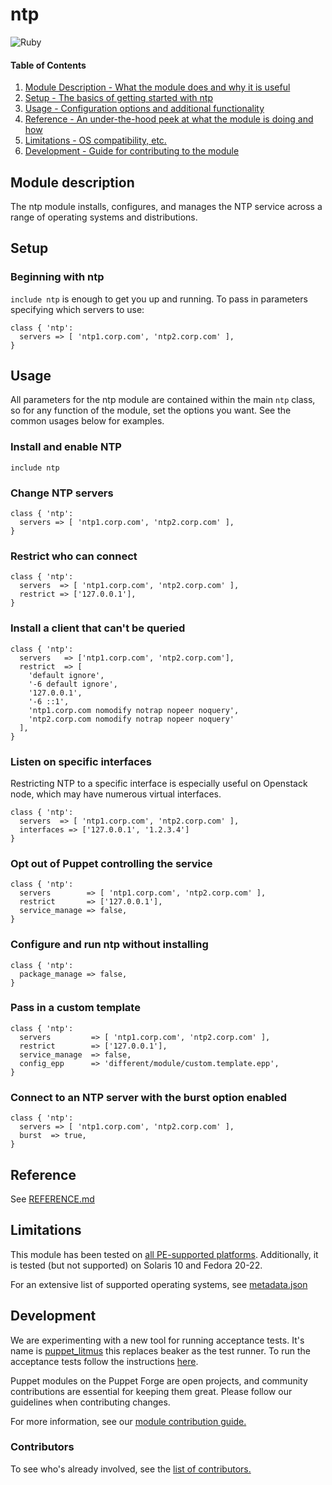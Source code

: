 # ntp
![Ruby](https://img.shields.io/badge/ruby-%23CC342D.svg?style=for-the-badge&logo=ruby&logoColor=white)
#### Table of Contents


1. [Module Description - What the module does and why it is useful](#module-description)
1. [Setup - The basics of getting started with ntp](#setup)
1. [Usage - Configuration options and additional functionality](#usage)
1. [Reference - An under-the-hood peek at what the module is doing and how](#reference)
1. [Limitations - OS compatibility, etc.](#limitations)
1. [Development - Guide for contributing to the module](#development)

<a id="module-description"></a>
## Module description

The ntp module installs, configures, and manages the NTP service across a range of operating systems and distributions.

<a id="setup"></a>
## Setup

### Beginning with ntp

`include ntp` is enough to get you up and running. To pass in parameters specifying which servers to use:

```puppet
class { 'ntp':
  servers => [ 'ntp1.corp.com', 'ntp2.corp.com' ],
}
```

<a id="usage"></a>
## Usage

All parameters for the ntp module are contained within the main `ntp` class, so for any function of the module, set the options you want. See the common usages below for examples.

### Install and enable NTP

```puppet
include ntp
```

### Change NTP servers

```puppet
class { 'ntp':
  servers => [ 'ntp1.corp.com', 'ntp2.corp.com' ],
}
```

### Restrict who can connect

```puppet
class { 'ntp':
  servers  => [ 'ntp1.corp.com', 'ntp2.corp.com' ],
  restrict => ['127.0.0.1'],
}
```

### Install a client that can't be queried

```puppet
class { 'ntp':
  servers   => ['ntp1.corp.com', 'ntp2.corp.com'],
  restrict  => [
    'default ignore',
    '-6 default ignore',
    '127.0.0.1',
    '-6 ::1',
    'ntp1.corp.com nomodify notrap nopeer noquery',
    'ntp2.corp.com nomodify notrap nopeer noquery'
  ],
}
```

### Listen on specific interfaces

Restricting NTP to a specific interface is especially useful on Openstack node, which may have numerous virtual interfaces.

```puppet
class { 'ntp':
  servers  => [ 'ntp1.corp.com', 'ntp2.corp.com' ],
  interfaces => ['127.0.0.1', '1.2.3.4']
}
```

### Opt out of Puppet controlling the service

```puppet
class { 'ntp':
  servers        => [ 'ntp1.corp.com', 'ntp2.corp.com' ],
  restrict       => ['127.0.0.1'],
  service_manage => false,
}
```

### Configure and run ntp without installing

```puppet
class { 'ntp':
  package_manage => false,
}
```

### Pass in a custom template

```puppet
class { 'ntp':
  servers         => [ 'ntp1.corp.com', 'ntp2.corp.com' ],
  restrict        => ['127.0.0.1'],
  service_manage  => false,
  config_epp      => 'different/module/custom.template.epp',
}
```

### Connect to an NTP server with the burst option enabled

```puppet
class { 'ntp':
  servers => [ 'ntp1.corp.com', 'ntp2.corp.com' ],
  burst  => true,
}
```

<a id="reference"></a>
## Reference

See [REFERENCE.md](https://github.com/puppetlabs/puppetlabs-ntp/blob/main/REFERENCE.md)

<a id="limitations"></a>
## Limitations

This module has been tested on [all PE-supported platforms](https://forge.puppetlabs.com/supported#compat-matrix). Additionally, it is tested (but not supported) on Solaris 10 and Fedora 20-22.

For an extensive list of supported operating systems, see [metadata.json](https://github.com/puppetlabs/puppetlabs-ntp/blob/main/metadata.json)

<a id="development"></a> 
## Development

We are experimenting with a new tool for running acceptance tests. It's name is [puppet_litmus](https://github.com/puppetlabs/puppet_litmus) this replaces beaker as the test runner. To run the acceptance tests follow the instructions [here](https://github.com/puppetlabs/puppet_litmus/wiki/Tutorial:-use-Litmus-to-execute-acceptance-tests-with-a-sample-module-(MoTD)#install-the-necessary-gems-for-the-module).

Puppet modules on the Puppet Forge are open projects, and community contributions are essential for keeping them great. Please follow our guidelines when contributing changes.

For more information, see our [module contribution guide.](https://puppet.com/docs/puppet/latest/contributing.html)

### Contributors

To see who's already involved, see the [list of contributors.](https://github.com/puppetlabs/puppetlabs-ntp/graphs/contributors)
